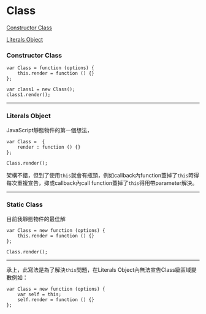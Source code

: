 Class 
=====

[Constructor Class](#constructor-class)

[Literals Object](#literals-object)


### Constructor Class

```
var Class = function (options) {
    this.render = function () {}
};

var class1 = new Class();
class1.render(); 
```

---

### Literals Object

JavaScript靜態物件的第一個想法，

```
var Class =  {
    render : function () {}
};

Class.render(); 
```

架構不錯，但到了使用`this`就會有瓶頸，例如callback內function蓋掉了`this`時得每次重複宣告，抑或callback內call function蓋掉了`this`得用帶parameter解決。

---

### Static Class

目前我靜態物件的最佳解

```
var Class = new function (options) {
    this.render = function () {}
};

Class.render(); 
```

---

承上，此寫法是為了解決`this`問題，在Literals Object內無法宣告Class級區域變數例如：

```
var Class = new function (options) {
    var self = this;
    self.render = function () {}
};
```
